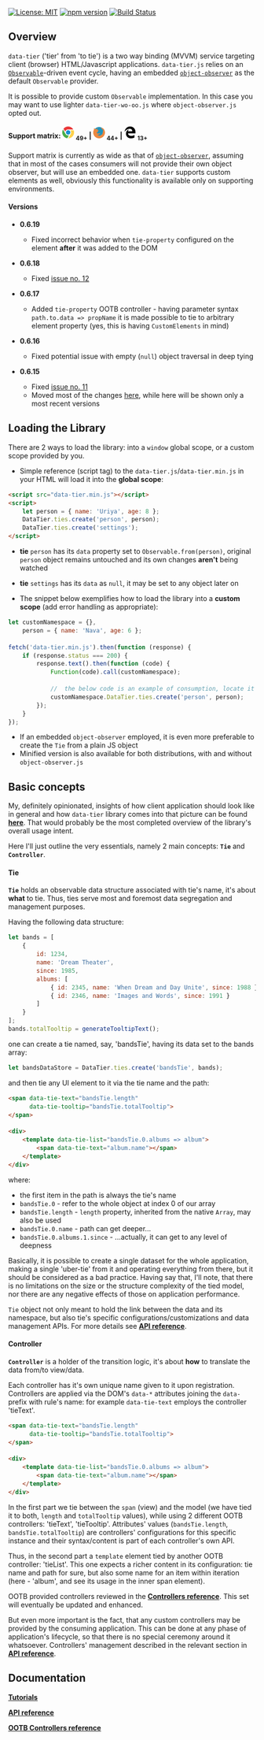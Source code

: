 [![License: MIT](https://img.shields.io/badge/License-MIT-yellow.svg)](https://opensource.org/licenses/MIT)
[![npm version](https://badge.fury.io/js/data-tier.svg)](https://badge.fury.io/js/data-tier)
[![Build Status](https://travis-ci.org/gullerya/data-tier.svg?branch=master)](https://travis-ci.org/gullerya/data-tier)

## Overview

`data-tier` ('tier' from 'to tie') is a two way binding (MVVM) service targeting client (browser) HTML/Javascript applications.
`data-tier.js` relies on an [`Observable`](https://github.com/gullerya/object-observer-js#observable-static-properties)-driven event cycle, having an embedded [`object-observer`](https://github.com/gullerya/object-observer-js) as the default `Observable` provider.

It is possible to provide custom `Observable` implementation. In this case you may want to use lighter `data-tier-wo-oo.js` where `object-observer.js` opted out.

#### Support matrix: ![CHROME](./docs/icons/chrome.png) <sub>49+</sub> | ![FIREFOX](./docs/icons/firefox.png) <sub>44+</sub> | ![EDGE](./docs/icons/edge.png) <sub>13+</sub>
Support matrix is currently as wide as that of [`object-observer`](https://github.com/gullerya/object-observer-js), assuming that in most of the cases consumers will not provide their own object observer, but will use an embedded one.
`data-tier` supports custom elements as well, obviously this functionality is available only on supporting environments.

#### Versions

- __0.6.19__
  - Fixed incorrect behavior when `tie-property` configured on the element **after** it was added to the DOM

- __0.6.18__
  - Fixed [issue no. 12](https://github.com/gullerya/data-tier/issues/12)

- __0.6.17__
  - Added `tie-property` OOTB controller - having parameter syntax `path.to.data => propName` it is made possible to tie to arbitrary element property (yes, this is having `CustomElements` in mind)

- __0.6.16__
  - Fixed potential issue with empty (`null`) object traversal in deep tying

- __0.6.15__
  - Fixed [issue no. 11](https://github.com/gullerya/data-tier/issues/11)
  - Moved most of the changes [here](changelog.md), while here will be shown only a most recent versions


## Loading the Library

There are 2 ways to load the library: into a `window` global scope, or a custom scope provided by you.

* Simple reference (script tag) to the `data-tier.js`/`data-tier.min.js` in your HTML will load it into the __global scope__:
```html
<script src="data-tier.min.js"></script>
<script>
	let person = { name: 'Uriya', age: 8 };
	DataTier.ties.create('person', person);
	DataTier.ties.create('settings');
</script>
```
<sup><sub>
* __tie__ `person` has its `data` property set to `Observable.from(person)`, original `person` object remains untouched and its own changes __aren't__ being watched
* __tie__ `settings` has its `data` as `null`, it may be set to any object later on
</sub></sup>

* The snippet below exemplifies how to load the library into a __custom scope__ (add error handling as appropriate):
```javascript
let customNamespace = {},
    person = { name: 'Nava', age: 6 };

fetch('data-tier.min.js').then(function (response) {
	if (response.status === 200) {
		response.text().then(function (code) {
			Function(code).call(customNamespace);
			
			//	the below code is an example of consumption, locate it in your app lifecycle/flow as appropriate
			customNamespace.DataTier.ties.create('person', person);
		});
	}
});
```
- If an embedded `object-observer` employed, it is even more preferable to create the `Tie` from a plain JS object 
- Minified version is also available for both distributions, with and without `object-observer.js`


## Basic concepts

My, definitely opinionated, insights of how client application should look like in general and how `data-tier` library comes into that picture can be found [__here__](docs/client-app-architecture.md). That would probably be the most completed overview of the library's overall usage intent.

Here I'll just outline the very essentials, namely 2 main concepts: __`Tie`__ and __`Controller`__.


#### Tie
__`Tie`__ holds an observable data structure associated with tie's name, it's about __what__ to tie.
Thus, ties serve most and foremost data segregation and management purposes.

Having the following data structure:
```javascript
let bands = [
	{
		id: 1234,
		name: 'Dream Theater',
		since: 1985,
		albums: [
			{ id: 2345, name: 'When Dream and Day Unite', since: 1988 },
			{ id: 2346, name: 'Images and Words', since: 1991 }
		]
	}
];
bands.totalTooltip = generateTooltipText();
```
one can create a tie named, say, 'bandsTie', having its data set to the bands array:
```javascript
let bandsDataStore = DataTier.ties.create('bandsTie', bands);
```

and then tie any UI element to it via the tie name and the path:
```html
<span data-tie-text="bandsTie.length"
	  data-tie-tooltip="bandsTie.totalTooltip">
</span>

<div>
	<template data-tie-list="bandsTie.0.albums => album">
		<span data-tie-text="album.name"></span>
	</template>
</div>
```
where:
- the first item in the path is always the tie's name
- `bandsTie.0` - refer to the whole object at index 0 of our array
- `bandsTie.length` - `length` property, inherited from the native `Array`, may also be used
- `bandsTie.0.name` - path can get deeper...
- `bandsTie.0.albums.1.since` - ...actually, it can get to any level of deepness

Basically, it is possible to create a single dataset for the whole application, making a single 'uber-tie' from it and operating everything from there, but it should be considered as a bad practice.
Having say that, I'll note, that there is no limitations on the size or the structure complexity of the tied model, nor there are any negative effects of those on application performance.

`Tie` object not only meant to hold the link between the data and its namespace, but also tie's specific configurations/customizations and data management APIs.
For more details see [__API reference__](docs/api-reference.md).


#### Controller
__`Controller`__ is a holder of the transition logic, it's about __how__ to translate the data from/to view/data.

Each controller has it's own unique name given to it upon registration.
Controllers are applied via the DOM's `data-*` attributes joining the `data-` prefix with rule's name: for example `data-tie-text` employs the controller 'tieText'.
```html
<span data-tie-text="bandsTie.length"
	  data-tie-tooltip="bandsTie.totalTooltip">
</span>

<div>
	<template data-tie-list="bandsTie.0.albums => album">
		<span data-tie-text="album.name"></span>
	</template>
</div>
```
In the first part we tie between the `span` (view) and the model (we have tied it to both, `length` and `totalTooltip` values), while using 2 different OOTB controllers: 'tieText', 'tieTooltip'.
Attributes' values (`bandsTie.length`, `bandsTie.totalTooltip`) are controllers' configurations for this specific instance and their syntax/content is part of each controller's own API.

Thus, in the second part a `template` element tied by another OOTB controller: 'tieList'.
This one expects a richer content in its configuration: tie name and path for sure, but also some name for an item within iteration (here - 'album', and see its usage in the inner span element).

OOTB provided controllers reviewed in the [__Controllers reference__](docs/controllers-reference.md).
This set will eventually be updated and enhanced.

But even more important is the fact, that any custom controllers may be provided by the consuming application.
This can be done at any phase of application's lifecycle, so that there is no special ceremony around it whatsoever.
Controllers' management described in the relevant section in [__API reference__](docs/api-reference.md).

## Documentation
[__Tutorials__](docs/tutorials.md)

[__API reference__](docs/api-reference.md)

[__OOTB Controllers reference__](docs/controllers-reference.md)
